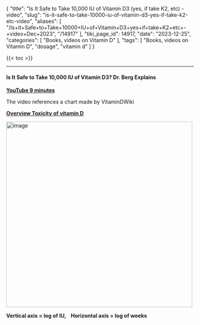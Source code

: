 {
    "title": "Is It Safe to Take 10,000 IU of Vitamin D3 (yes, if take K2, etc) - video",
    "slug": "is-it-safe-to-take-10000-iu-of-vitamin-d3-yes-if-take-k2-etc-video",
    "aliases": [
        "/Is+It+Safe+to+Take+10000+IU+of+Vitamin+D3+yes+if+take+K2+etc+-+video+Dec+2023",
        "/14917"
    ],
    "tiki_page_id": 14917,
    "date": "2023-12-25",
    "categories": [
        "Books, videos on Vitamin D"
    ],
    "tags": [
        "Books, videos on Vitamin D",
        "dosage",
        "vitamin d"
    ]
}


{{< toc >}}

---

#### Is It Safe to Take 10,000 IU of Vitamin D3? Dr. Berg Explains

 **[YouTube 9 minutes](https://www.youtube.com/watch?v=uAfVC4l5uZ0&ab_channel=Dr.EricBergDC)** 

The video references a chart made by VitaminDWiki

 **[Overview Toxicity of vitamin D](/posts/overview-toxicity-of-vitamin-d)** 

<img src="/attachments/d3.mock.jpg" alt="image" width="500">

 **Vertical axis = log of IU,    Horizontal axis = log of weeks**
